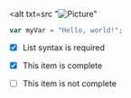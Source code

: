 <alt txt=src "![Picture](https://github.com/priyaa2671/markdown/assets/166091279/722a9485-7d9b-49a9-b015-07aa696337bd)"


``` javascript
var myVar = "Hello, world!";

```

- [x] List syntax is required
- [x] This item is complete
- [ ] This item is not complete

